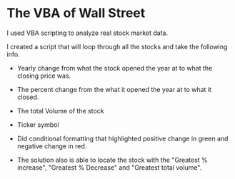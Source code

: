 
# The VBA of Wall Street
I used VBA scripting to analyze real stock market data. 

I created a script that will loop through all the stocks and take the following info.

   * Yearly change from what the stock opened the year at to what the closing price was.

   * The percent change from the what it opened the year at to what it closed.

   * The total Volume of the stock

   * Ticker symbol

   * Did conditional formatting that highlighted positive change in green and negative change in red.

   * The solution also is able to locate the stock with the "Greatest % increase", "Greatest % Decrease" and "Greatest total volume".

